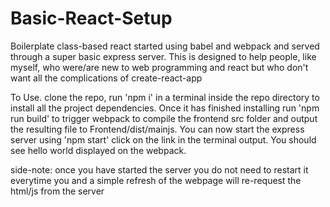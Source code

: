 # Basic-React-Setup
Boilerplate class-based react started using babel and webpack and served through a super basic express server. 
This is designed to help people, like myself, who were/are new to web programming and react but who don't 
want all the complications of create-react-app

To Use.
clone the repo, run 'npm i' in a terminal inside the repo directory to install all the project dependencies. 
Once it has finished installing run 'npm run build' to trigger webpack to compile the frontend src folder and 
output the resulting file to Frontend/dist/mainjs.
You can now start the express server using 'npm start' click on the link in the terminal output. You should 
see hello world displayed on the webpack.

side-note: once you have started the server you do not need to restart it everytime you and a simple refresh 
of the webpage will re-request the html/js from the server

